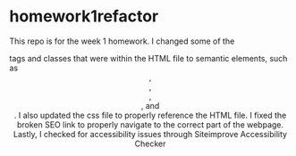 # homework1refactor
This repo is for the week 1 homework. 
  I changed some of the <div> tags and classes that were within the HTML file to semantic elements, such as <header>, <footer>, <article>,    <section>, and <aside>. 
    I also updated the css file to properly reference the HTML file.
  I fixed the broken SEO link to properly navigate to the correct part of the webpage. 
  Lastly, I checked for accessibility issues through Siteimprove Accessibility Checker
  
 
